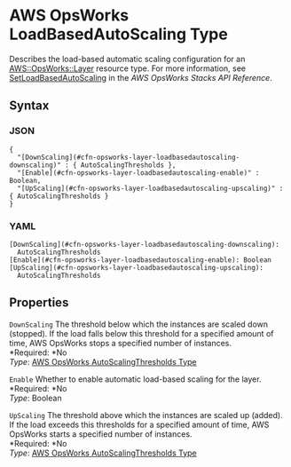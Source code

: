 # AWS OpsWorks LoadBasedAutoScaling Type<a name="aws-properties-opsworks-layer-loadbasedautoscaling"></a>

Describes the load\-based automatic scaling configuration for an [AWS::OpsWorks::Layer](aws-resource-opsworks-layer.md) resource type\. For more information, see [SetLoadBasedAutoScaling](http://docs.aws.amazon.com/opsworks/latest/APIReference/API_SetLoadBasedAutoScaling.html) in the *AWS OpsWorks Stacks API Reference*\.

## Syntax<a name="w3ab2c21c14e1393b5"></a>

### JSON<a name="aws-properties-opsworks-layer-loadbasedautoscaling-syntax.json"></a>

```
{
  "[DownScaling](#cfn-opsworks-layer-loadbasedautoscaling-downscaling)" : { AutoScalingThresholds },
  "[Enable](#cfn-opsworks-layer-loadbasedautoscaling-enable)" : Boolean,
  "[UpScaling](#cfn-opsworks-layer-loadbasedautoscaling-upscaling)" : { AutoScalingThresholds }
}
```

### YAML<a name="aws-properties-opsworks-layer-loadbasedautoscaling-syntax.yaml"></a>

```
[DownScaling](#cfn-opsworks-layer-loadbasedautoscaling-downscaling):
  AutoScalingThresholds
[Enable](#cfn-opsworks-layer-loadbasedautoscaling-enable): Boolean
[UpScaling](#cfn-opsworks-layer-loadbasedautoscaling-upscaling):
  AutoScalingThresholds
```

## Properties<a name="w3ab2c21c14e1393b7"></a>

`DownScaling`  <a name="cfn-opsworks-layer-loadbasedautoscaling-downscaling"></a>
The threshold below which the instances are scaled down \(stopped\)\. If the load falls below this threshold for a specified amount of time, AWS OpsWorks stops a specified number of instances\.  
*Required: *No  
*Type*: [AWS OpsWorks AutoScalingThresholds Type](aws-properties-opsworks-layer-loadbasedautoscaling-autoscalingthresholds.md)

`Enable`  <a name="cfn-opsworks-layer-loadbasedautoscaling-enable"></a>
Whether to enable automatic load\-based scaling for the layer\.  
*Required: *No  
*Type*: Boolean

`UpScaling`  <a name="cfn-opsworks-layer-loadbasedautoscaling-upscaling"></a>
The threshold above which the instances are scaled up \(added\)\. If the load exceeds this thresholds for a specified amount of time, AWS OpsWorks starts a specified number of instances\.  
*Required: *No  
*Type*: [AWS OpsWorks AutoScalingThresholds Type](aws-properties-opsworks-layer-loadbasedautoscaling-autoscalingthresholds.md)